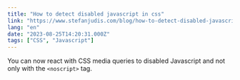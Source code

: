 ```yaml
---
title: "How to detect disabled javascript in css"
link: "https://www.stefanjudis.com/blog/how-to-detect-disabled-javascript-in-css/"
lang: "en"
date: "2023-08-25T14:20:31.000Z"
tags: ["CSS", "Javascript"]
---
```


You can now react with CSS media queries to disabled Javascript and not only with the `<noscript>` tag.
